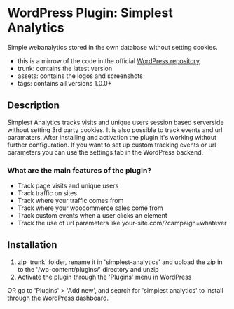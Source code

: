 # WordPress Plugin: Simplest Analytics

Simple webanalytics stored in the own database without setting cookies.

- this is a mirrow of the code in the official [WordPress repository](https://de.wordpress.org/plugins/simplest-analytics)
- trunk: contains the latest version
- assets: contains the logos and screenshots
- tags: contains all versions 1.0.0+


## Description

Simplest Analytics tracks visits and unique users session based serverside without setting 3rd party cookies. It is also possible to track events and url paramaters. After 
installing and activation the plugin it's working without further configuration. If you want to set up custom tracking events or url parameters you can use the settings tab in 
the WordPress backend.


### What are the main features of the plugin?

* Track page visits and unique users
* Track traffic on sites
* Track where your traffic comes from
* Track where your woocommerce sales come from
* Track custom events when a user clicks an element
* Track the use of url parameters like your-site.com/?campaign=whatever


## Installation

1. zip 'trunk' folder, rename it in 'simplest-analytics' and upload the zip in to the '/wp-content/plugins/' directory and unzip
2. Activate the plugin through the 'Plugins' menu in WordPress

OR go to 'Plugins' > 'Add new', and search for 'simplest analytics' to install through the WordPress dashboard.